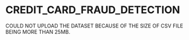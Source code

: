 # CREDIT_CARD_FRAUD_DETECTION

COULD NOT UPLOAD THE DATASET BECAUSE OF THE SIZE OF CSV FILE BEING MORE THAN 25MB.
